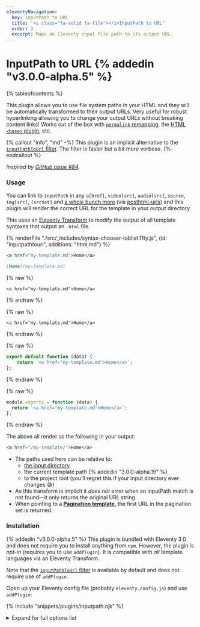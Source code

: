 ```yaml
---
eleventyNavigation:
  key: InputPath to URL
  title: '<i class="fa-solid fa-file"></i>InputPath to URL'
  order: 3
  excerpt: Maps an Eleventy input file path to its output URL.
---
```


# InputPath to URL {% addedin "v3.0.0-alpha.5" %}

{% tableofcontents %}

This plugin allows you to use file system paths in your HTML and they will be automatically transformed to their output URLs. Very useful for robust hyperlinking allowing you to change your output URLs without breaking content links! Works out of the box with [`permalink` remapping](/docs/permalinks/), the [HTML `<base>` plugin](/docs/plugins/html-base/), etc.

{% callout "info", "md" -%}
This plugin is an implicit alternative to the [`inputPathToUrl` filter](/docs/filters/inputpath-to-url/). The filter is faster but a bit more verbose.
{%- endcallout %}

_Inspired by [GitHub issue #84](https://github.com/11ty/eleventy/issues/84)._

### Usage

You can link to `inputPath` in any `a[href]`, `video[src]`, `audio[src]`, `source`, `img[src]`, `[srcset]` and [a whole bunch more](https://github.com/posthtml/posthtml-urls/blob/307c91342a211b3f9fb22bc57264bbb31f235fbb/lib/defaultOptions.js) (via [posthtml-urls](https://github.com/posthtml/posthtml-urls)) and this plugin will render the correct URL for the template in your output directory.

This uses an [Eleventy Transform](/docs/config/#transforms) to modify the output of all template syntaxes that output an `.html` file.

<is-land on:visible import="/js/seven-minute-tabs.js">
<seven-minute-tabs persist sync class="tabs-flush">
  {% renderFile "./src/_includes/syntax-chooser-tablist.11ty.js", {id: "inputpathtourl", additions: "html,md"} %}
  <div id="inputpathtourl-html" role="tabpanel">

```html
<a href="my-template.md">Home</a>
```

  </div>
  <div id="inputpathtourl-md" role="tabpanel">

```md
[Home](my-template.md)
```

  </div>
  <div id="inputpathtourl-liquid" role="tabpanel">

{% raw %}
```liquid
<a href="my-template.md">Home</a>
```
{% endraw %}

  </div>
  <div id="inputpathtourl-njk" role="tabpanel">

{% raw %}

```jinja2
<a href="my-template.md">Home</a>
```

{% endraw %}

  </div>
  <div id="inputpathtourl-js" role="tabpanel">

{% raw %}
```js
export default function (data) {
	return `<a href="my-template.md">Home</a>`;
};
```
{% endraw %}

  </div>
  <div id="inputpathtourl-cjs" role="tabpanel">

{% raw %}
```js
module.exports = function (data) {
  return `<a href="my-template.md">Home</a>`;
};
```
{% endraw %}

  </div>
</seven-minute-tabs>
</is-land>

The above all render as the following in your output:

```html
<a href="/my-template/">Home</a>
```

- The paths used here can be relative to:
  - [the input directory](/docs/config/#input-directory)
  - the current template path {% addedin "3.0.0-alpha.19" %}
  - to the project root (you’ll regret this if your input directory ever changes 😅)
- As this transform is implicit it _does not_ error when an inputPath match is not found—it only returns the original URL string.
- When pointing to a [**Pagination template**](/docs/pagination/), the first URL in the pagination set is returned.

### Installation

{% addedin "v3.0.0-alpha.5" %} This plugin is bundled with Eleventy 3.0 and does not require you to install anything from `npm`. However, the plugin is _opt-in_ (requires you to use `addPlugin`). It is compatible with _all_ template languages via an Eleventy Transform.

Note that the [`inputPathToUrl` filter](/docs/filters/inputpath-to-url/) is available by default and does not require use of `addPlugin`.

Open up your Eleventy config file (probably `eleventy.config.js`) and use `addPlugin`:

{% include "snippets/plugins/inputpath.njk" %}

<details class="details-expand-bg">
<summary>Expand for full options list</summary>

{% include "snippets/plugins/inputpath-options.njk" %}

- Read more about [Transform outputPaths](/docs/transforms/).

</details>
